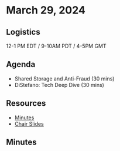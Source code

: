 # March 29, 2024

## Logistics

12-1 PM EDT / 9-10AM PDT / 4-5PM GMT

## Agenda

* Shared Storage and Anti-Fraud (30 mins)
* DiStefano: Tech Deep Dive (30 mins)

## Resources

* [Minutes](https://docs.google.com/document/d/1pYGrrb3J3rHSNWnCcyE1IlbbiDzKXwU0QwNY4TwYC28/edit?usp=sharing)
* [Chair Slides](https://docs.google.com/presentation/d/1jxUT_BK_c0aco-aWpwpyBBS0j1GXwMs84Pq-OT4sjAM/edit?usp=sharing&resourcekey=0-svVepjJM0kL735tpDWIgCg)

## Minutes
